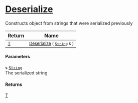 # [Deserialize](./SerializationHelper-100664139.md)

Constructs object from strings that were serialized previously

| Return | Name | 
| --- | --- | 
| <sub>[T](./SerializationHelper-100664139.md)</sub>| <sub>[Deserialize](./SerializationHelper-100664139.md) ( [`String`](https://docs.microsoft.com/en-us/dotnet/api/System.String) s )</sub>| <br>


#### Parameters
**`s`**  [`String`](https://docs.microsoft.com/en-us/dotnet/api/System.String)<br>The serialized string
#### Returns
[T](./SerializationHelper-100664139.md)<br>
